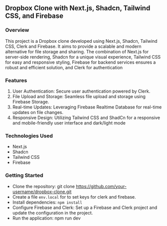 ## Dropbox Clone with Next.js, Shadcn, Tailwind CSS, and Firebase
### Overview
This project is a Dropbox clone developed using Next.js, Shadcn, Tailwind CSS, Clerk and Firebase. It aims to provide a scalable and modern alternative for file storage and sharing. The combination of Next.js for server-side rendering, Shadcn for a unique visual experience, Tailwind CSS for easy and responsive styling, Firebase for backend services ensures a robust and efficient solution, and Clerk for authentication

### Features
1. User Authentication: Secure user authentication powered by Clerk.
2. File Upload and Storage: Seamless file upload and storage using Firebase Storage.
3. Real-time Updates: Leveraging Firebase Realtime Database for real-time updates on file changes.
4. Responsive Design: Utilizing Tailwind CSS and ShadCn for a responsive and mobile-friendly user interface and dark/light mode

### Technologies Used
- Next.js
- Shadcn
- Tailwind CSS
- Firebase
  
### Getting Started
- Clone the repository: git clone https://github.com/your-username/dropbox-clone.git
- Create a file  `env.local` for to set keys for clerk and firebase.
- Install dependencies: `npm install`
- Configure Firebase and Clerk: Set up a Firebase and Clerk project and update the configuration in the project.
- Run the application: npm run dev
